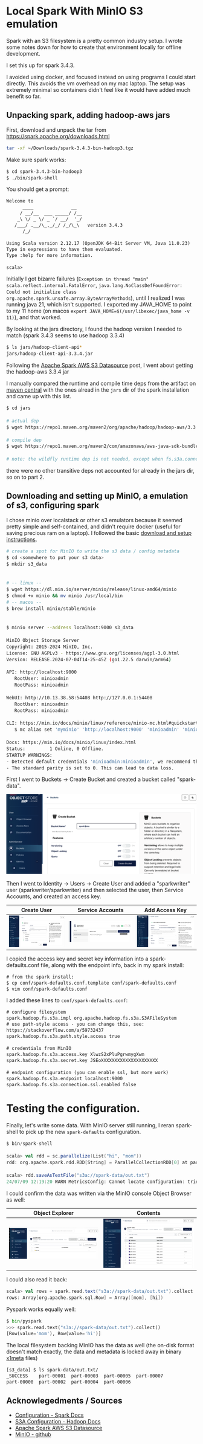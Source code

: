 # Local Spark With MinIO S3 emulation

Spark with an S3 filesystem is a pretty common industry setup.  I wrote some notes down for how to create that environment locally for offline development.

I set this up for spark 3.4.3.

I avoided using docker, and focused instead on using programs I could start directly.  This avoids the vm overhead on my mac laptop.  The setup was extremely minimal so containers didn't feel like it would have added much benefit so far.


## Unpacking spark, adding hadoop-aws jars

First, download and unpack the tar from https://spark.apache.org/downloads.html

```sh
tar -xf ~/Downloads/spark-3.4.3-bin-hadoop3.tgz 
```

Make sure spark works:

```sh
$ cd spark-3.4.3-bin-hadoop3
$ ./bin/spark-shell
```

You should get a prompt:

```
Welcome to
      ____              __
     / __/__  ___ _____/ /__
    _\ \/ _ \/ _ `/ __/  '_/
   /___/ .__/\_,_/_/ /_/\_\   version 3.4.3
      /_/
         
Using Scala version 2.12.17 (OpenJDK 64-Bit Server VM, Java 11.0.23)
Type in expressions to have them evaluated.
Type :help for more information.

scala>
```

Initially I got bizarre failures (`Exception in thread "main" scala.reflect.internal.FatalError`, `java.lang.NoClassDefFoundError: Could not initialize class org.apache.spark.unsafe.array.ByteArrayMethods`), until I realized I was running java 21, which isn't supported.  I exported my JAVA_HOME to point to my 11 home (on macos `export JAVA_HOME=$(/usr/libexec/java_home -v 11)`), and that worked.

By looking at the jars directory, I found the hadoop version I needed to match (spark 3.4.3 seems to use hadoop 3.3.4)

```sh
$ ls jars/hadoop-client-api*
jars/hadoop-client-api-3.3.4.jar
```

Following the [Apache Spark AWS S3 Datasource](https://medium.com/@erkansirin/apache-spark-aws-s3-datasource-eb65ee906e64) post, I went about getting the hadoop-aws 3.3.4 jar


I manually compared the runtime and compile time deps from the artifact on [maven central](https://mvnrepository.com/artifact/org.apache.hadoop/hadoop-aws/3.3.4) with the ones alread in the `jars` dir of the spark installation and came up with this list.


```sh
$ cd jars

# actual dep
$ wget https://repo1.maven.org/maven2/org/apache/hadoop/hadoop-aws/3.3.4/hadoop-aws-3.3.4.jar

# compile dep
$ wget https://repo1.maven.org/maven2/com/amazonaws/aws-java-sdk-bundle/1.12.262/aws-java-sdk-bundle-1.12.262.jar

# note: the wildfly runtime dep is not needed, except when fs.s3a.connection.ssl.enabled is true, and fs.s3a.ssl.channel.mode is the non-default OpenSSL mode is set
```

there were no other transitive deps not accounted for already in the jars dir, so on to part 2.

## Downloading and setting up MinIO, a emulation of s3, configuring spark
I chose minio over localstack or other s3 emulators because it seemed pretty simple and self-contained, and didn't require docker (useful for saving precious ram on a laptop).  I followed
the basic [download and setup instructions](https://github.com/minio/minio?tab=readme-ov-file#gnulinux).

```sh
# create a spot for MinIO to write the s3 data / config metadata
$ cd <somewhere to put your s3 data>
$ mkdir s3_data


# -- linux -- 
$ wget https://dl.min.io/server/minio/release/linux-amd64/minio
$ chmod +x minio && mv minio /usr/local/bin
# -- macos --
$ brew install minio/stable/minio


$ minio server --address localhost:9000 s3_data

MinIO Object Storage Server
Copyright: 2015-2024 MinIO, Inc.
License: GNU AGPLv3 - https://www.gnu.org/licenses/agpl-3.0.html
Version: RELEASE.2024-07-04T14-25-45Z (go1.22.5 darwin/arm64)

API: http://localhost:9000
   RootUser: minioadmin 
   RootPass: minioadmin 

WebUI: http://10.13.38.58:54408 http://127.0.0.1:54408
   RootUser: minioadmin 
   RootPass: minioadmin 

CLI: https://min.io/docs/minio/linux/reference/minio-mc.html#quickstart
   $ mc alias set 'myminio' 'http://localhost:9000' 'minioadmin' 'minioadmin'

Docs: https://min.io/docs/minio/linux/index.html
Status:         1 Online, 0 Offline. 
STARTUP WARNINGS:
- Detected default credentials 'minioadmin:minioadmin', we recommend that you change these values with 'MINIO_ROOT_USER' and 'MINIO_ROOT_PASSWORD' environment variables
- The standard parity is set to 0. This can lead to data loss.
```

First I went to Buckets -> Create Bucket and created a bucket called "spark-data".

![Create Bucket](posts/local_spark_s3/img/minio-create-bucket.png)


Then I went to Identity -> Users -> Create User and added a "sparkwriter" user (sparkwriter/sparkwriter) and then selected the user, then Service Accounts, and created an access key.

| Create User | Service Accounts | Add Access Key |
| ----------- | ---------------- | -------------- |
| ![Create User](posts/local_spark_s3/img/minio-create-user.png) |   ![Service Accounts](posts/local_spark_s3/img/minio-user-create-access-1.png) | ![Add Key](posts/local_spark_s3/img/minio-user-create-access-2.png) |

I copied the access key and secret key information into a spark-defaults.conf file, along with the endpoint info, back in my spark install:

```
# from the spark install:
$ cp conf/spark-defaults.conf.template conf/spark-defaults.conf
$ vim conf/spark-defaults.conf
```

I added these lines to `conf/spark-defaults.conf`:

```
# configure filesystem
spark.hadoop.fs.s3a.impl org.apache.hadoop.fs.s3a.S3AFileSystem
# use path-style access - you can change this, see: https://stackoverflow.com/a/59732437
spark.hadoop.fs.s3a.path.style.access true

# credentials from MinIO
spark.hadoop.fs.s3a.access.key XlwzS2xPluPgrwmygXwm
spark.hadoop.fs.s3a.secret.key JSEoXXXXXXXXXXXXXXXXXXXXX

# endpoint configuration (you can enable ssl, but more work)
spark.hadoop.fs.s3a.endpoint localhost:9000
spark.hadoop.fs.s3a.connection.ssl.enabled false
```

# Testing the configuration.

Finally, let's write some data.  With MinIO server still running, I reran spark-shell to pick up the new `spark-defaults` configuration.

```scala
$ bin/spark-shell

scala> val rdd = sc.parallelize(List("hi", "mom"))
rdd: org.apache.spark.rdd.RDD[String] = ParallelCollectionRDD[0] at parallelize at <console>:23

scala> rdd.saveAsTextFile("s3a://spark-data/out.txt")
24/07/09 12:19:20 WARN MetricsConfig: Cannot locate configuration: tried hadoop-metrics2-s3a-file-system.properties,hadoop-metrics2.properties
```

I could confirm the data was written via the MinIO console Object Browser as well:


| Object Explorer | Contents |
| --------------- | -------- |
| ![Object Explorer](posts/local_spark_s3/img/minio-obj-explorer-1.png) |  ![Contents](posts/local_spark_s3/img/minio-obj-explorer-2.png) |


I could also read it back:

```scala
scala> val rows = spark.read.text("s3a://spark-data/out.txt").collect
rows: Array[org.apache.spark.sql.Row] = Array([mom], [hi])
```

Pyspark works equally well:

```python
$ bin/pyspark
>>> spark.read.text("s3a://spark-data/out.txt").collect()
[Row(value='mom'), Row(value='hi')]
```


The local filesystem backing MinIO has the data as well (the on-disk format doesn't match exactly, the data and metadata is locked away in binary [x1meta](https://github.com/minio/minio/tree/master/docs/debugging) files)

```
[s3_data] $ ls spark-data/out.txt/
_SUCCESS	part-00001	part-00003	part-00005	part-00007
part-00000	part-00002	part-00004	part-00006
```


## Acknowlegedments / Sources
- [Configuration - Spark Docs](https://spark.apache.org/docs/latest/configuration.html)
- [S3A Configuration - Hadoop Docs](https://hadoop.apache.org/docs/current/hadoop-aws/tools/hadoop-aws/index.html)
- [Apache Spark AWS S3 Datasource](https://medium.com/@erkansirin/apache-spark-aws-s3-datasource-eb65ee906e64)
- [MinIO - github](https://github.com/minio/minio?tab=readme-ov-file#gnulinux)